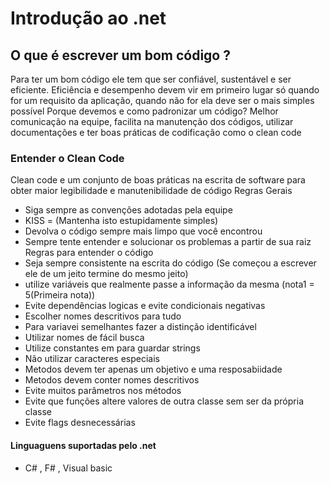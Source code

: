 # Introdução ao .net
## O que é escrever um bom código ?
Para ter um bom código ele tem que ser confiável, sustentável e ser eficiente.
Eficiência e desempenho devem vir em primeiro lugar só quando for um requisito da aplicação, quando não for ela deve ser o mais simples possível
Porque devemos e como padronizar um código?
Melhor comunicação na equipe, facilita na manutenção dos códigos, utilizar documentações e ter boas práticas de codificação como o clean code
### Entender o Clean Code
Clean code e um conjunto de boas práticas na escrita de software para obter maior legibilidade e manutenibilidade de código
Regras Gerais
* Siga sempre as convenções adotadas pela equipe
* KISS = (Mantenha isto estupidamente simples)
* Devolva o código sempre mais limpo que você encontrou
* Sempre tente entender e solucionar os problemas a partir de sua raiz 
Regras para entender o código
* Seja sempre consistente na escrita do código (Se começou a escrever ele de um jeito termine do mesmo jeito)
* utilize variáveis que realmente passe a informação da mesma (nota1 = 5(Primeira nota))
* Evite dependências logicas e evite condicionais negativas 
* Escolher nomes  descritivos para tudo
* Para variavei semelhantes fazer a distinção identificável
* Utilizar nomes de fácil busca
* Utilize constantes em para guardar strings 
* Não utilizar caracteres especiais
* Metodos devem ter apenas um objetivo e uma resposabiidade
* Metodos devem conter nomes descritivos
* Evite muitos parâmetros nos métodos
* Evite que funções altere valores de outra classe sem ser da própria classe
* Evite flags desnecessárias 

#### Linguaguens suportadas pelo .net
* C# , F# , Visual basic
